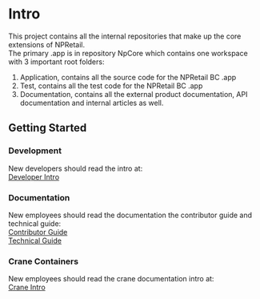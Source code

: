 # Intro

This project contains all the internal repositories that make up the core extensions of NPRetail.  
The primary .app is in repository NpCore which contains one workspace with 3 important root folders:
1. Application, contains all the source code for the NPRetail BC .app
2. Test, contains all the test code for the NPRetail BC .app
3. Documentation, contains all the external product documentation, API documentation and internal articles as well.

## Getting Started

### Development
New developers should read the intro at:  
[Developer Intro](./Documentation/internal/developers/Developer-Introduction.md)

### Documentation
New employees should read the documentation the contributor guide and technical guide:  
[Contributor Guide](./Documentation/internal/ContributorGuide.md)  
[Technical Guide](./Documentation/internal/TechnicalGuide.md)

### Crane Containers
New employees should read the crane documentation intro at:  
[Crane Intro](./Documentation/internal/developers/Crane-Containers.md)